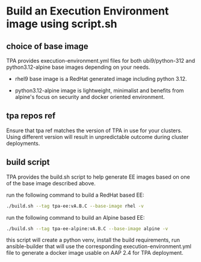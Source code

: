 # Build an Execution Environment image using script.sh

## choice of base image

TPA provides execution-environment.yml files for both ubi9/python-312 and python3.12-alpine base images
depending on your needs.

- rhel9 base image is a RedHat generated image including python 3.12.

- python3.12-alpine image is lightweight, minimalist and benefits from alpine's focus on security and docker oriented environment.

## tpa repos ref

Ensure that tpa ref matches the version of TPA in use for your clusters. Using different version will result in unpredictable outcome during cluster deployments.

## build script

TPA provides the build.sh script to help generate EE images based on one of the base image described above.

run the following command to build a RedHat based EE:

```bash
./build.sh --tag tpa-ee:vA.B.C --base-image rhel -v
```

run the following command to build an Alpine based EE:

```bash
./build.sh --tag tpa-ee-alpine:vA.B.C --base-image alpine -v
```

this script will create a python venv, install the build requirements, run ansible-builder that will use the corresponding execution-environment.yml file to generate a docker image usable on AAP 2.4 for TPA deployment.
